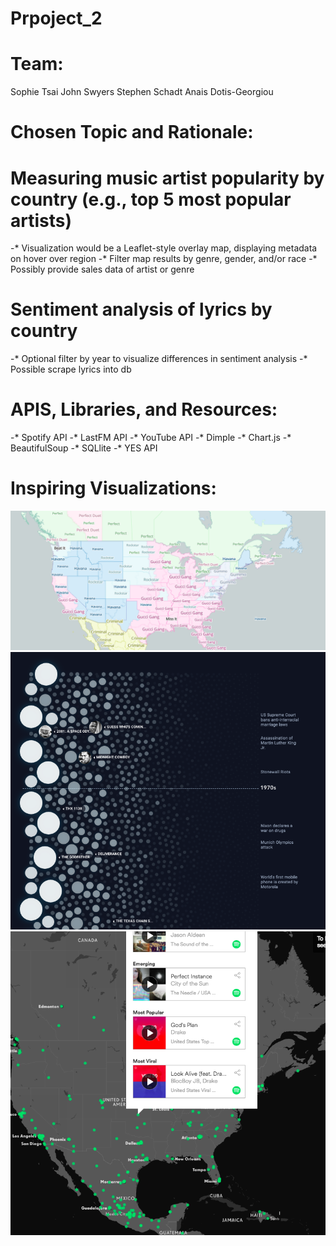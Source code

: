 # Prpoject_2

<h1>Team:</h1>
Sophie Tsai
John Swyers
Stephen Schadt
Anais Dotis-Georgiou

<h1>Chosen Topic and Rationale:</h1>

<h1>Measuring music artist popularity by country (e.g., top 5 most popular artists)</h1>
-* Visualization would be a Leaflet-style overlay map, displaying metadata on hover over region
-* Filter map results by genre, gender, and/or race
-* Possibly provide sales data of artist or genre

<h1>Sentiment analysis of lyrics by country</h1>
-* Optional filter by year to visualize differences in sentiment analysis
-* Possible scrape lyrics into db

<h1>APIS, Libraries, and Resources:</h1>
-* Spotify API
-* LastFM API
-* YouTube  API
-* Dimple
-* Chart.js
-* BeautifulSoup 
-* SQLlite
-* YES API


<h1>Inspiring Visualizations:</h1>

![alt text](proposal_img/map_one.jpg)
![alt text](proposal_img/map_two.jpg)
![alt text](proposal_img/map_three.jpg)
